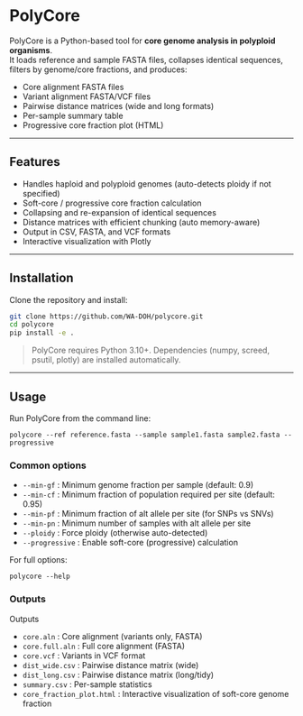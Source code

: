 # PolyCore

PolyCore is a Python-based tool for **core genome analysis in polyploid organisms**.  
It loads reference and sample FASTA files, collapses identical sequences, filters by genome/core fractions, and produces:

- Core alignment FASTA files
- Variant alignment FASTA/VCF files
- Pairwise distance matrices (wide and long formats)
- Per-sample summary table
- Progressive core fraction plot (HTML)

---

## Features

- Handles haploid and polyploid genomes (auto-detects ploidy if not specified)
- Soft-core / progressive core fraction calculation
- Collapsing and re-expansion of identical sequences
- Distance matrices with efficient chunking (auto memory-aware)
- Output in CSV, FASTA, and VCF formats
- Interactive visualization with Plotly

---

## Installation

Clone the repository and install:

```bash
git clone https://github.com/WA-DOH/polycore.git
cd polycore
pip install -e .
```
> PolyCore requires Python 3.10+.
Dependencies (numpy, screed, psutil, plotly) are installed automatically.

---
## Usage
Run PolyCore from the command line:
```
polycore --ref reference.fasta --sample sample1.fasta sample2.fasta --progressive
```
### Common options
- `--min-gf` : Minimum genome fraction per sample (default: 0.9)
- `--min-cf` : Minimum fraction of population required per site (default: 0.95)
- `--min-pf` : Minimum fraction of alt allele per site (for SNPs vs SNVs)
- `--min-pn` : Minimum number of samples with alt allele per site
- `--ploidy` : Force ploidy (otherwise auto-detected)
- `--progressive` : Enable soft-core (progressive) calculation

For full options:
```
polycore --help
```

### Outputs
Outputs

- `core.aln` : Core alignment (variants only, FASTA)
- `core.full.aln` : Full core alignment (FASTA)
- `core.vcf` : Variants in VCF format
- `dist_wide.csv` : Pairwise distance matrix (wide)
- `dist_long.csv` : Pairwise distance matrix (long/tidy)
- `summary.csv` : Per-sample statistics
- `core_fraction_plot.html` : Interactive visualization of soft-core genome fraction
